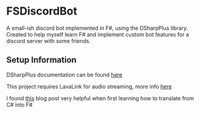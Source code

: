 # FSDiscordBot

A small-ish discord bot implemented in F#, using the DSharpPlus library.
Created to help myself learn F# and implement custom bot features for a discord server with some friends.

## Setup Information

DSharpPlus documentation can be found [here](https://dsharpplus.github.io/index.html)


This project requires LavaLink for audio streaming, more info [here](https://dsharpplus.github.io/articles/audio/lavalink/setup.html)


I found [this](https://brandewinder.com/2021/10/30/fsharp-discord-bot/) blog post very helpful when first learning how to translate from C# into F#